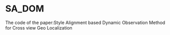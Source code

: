 # SA_DOM
The code of the paper:Style Alignment based Dynamic Observation Method for Cross view Geo Localization

